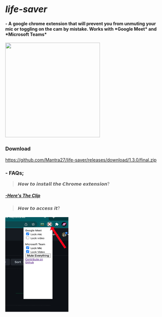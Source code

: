 # *life-saver*

<h4>- A google chrome extension that will prevent you from unmuting your mic or toggling on the cam by mistake. Works with *Google Meet* and *Microsoft Teams*
</h4>
<img src="https://c.tenor.com/bQCHJwgCNuMAAAAC/kitten-cat.gif" height="300" width ="300" ></img>

<h3>Download</h3>
<a href="https://github.com/Mantra27/life-saver/releases/download/1.3.0/final.zip">https://github.com/Mantra27/life-saver/releases/download/1.3.0/final.zip</a>
<h3>- FAQs;</h3>

>𝙃𝙤𝙬 𝙩𝙤 𝙞𝙣𝙨𝙩𝙖𝙡𝙡 𝙩𝙝𝙚 𝘾𝙝𝙧𝙤𝙢𝙚 𝙚𝙭𝙩𝙚𝙣𝙨𝙞𝙤𝙣?

<h5><a href="https://www.youtube.com/watch?v=hIRX1dpfqHc">-Here's The Clip</a> </h5>



>𝙃𝙤𝙬 𝙩𝙤 𝙖𝙘𝙘𝙚𝙨𝙨 𝙞𝙩?

<h5> <img src="https://github.com/Mantra27/life-saver/blob/main/icons/ast.jpeg?raw=true" width="200" height="300"/>
</h5>
